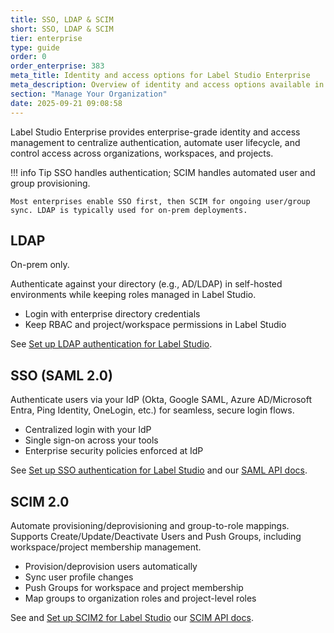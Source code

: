 ```yaml
---
title: SSO, LDAP & SCIM
short: SSO, LDAP & SCIM
tier: enterprise
type: guide
order: 0
order_enterprise: 383
meta_title: Identity and access options for Label Studio Enterprise
meta_description: Overview of identity and access options available in Label Studio Enterprise
section: "Manage Your Organization"
date: 2025-09-21 09:08:58
---
```


Label Studio Enterprise provides enterprise-grade identity and access management to centralize authentication, automate user lifecycle, and control access across organizations, workspaces, and projects.



!!! info Tip
    SSO handles authentication; SCIM handles automated user and group provisioning. 
    
    Most enterprises enable SSO first, then SCIM for ongoing user/group sync. LDAP is typically used for on‑prem deployments.

## LDAP

On-prem only.

Authenticate against your directory (e.g., AD/LDAP) in self-hosted environments while keeping roles managed in Label Studio.

- Login with enterprise directory credentials
- Keep RBAC and project/workspace permissions in Label Studio

See [Set up LDAP authentication for Label Studio](auth_ldap).

## SSO (SAML 2.0)

Authenticate users via your IdP (Okta, Google SAML, Azure AD/Microsoft Entra, Ping Identity, OneLogin, etc.) for seamless, secure login flows.

- Centralized login with your IdP
- Single sign-on across your tools
- Enterprise security policies enforced at IdP

See [Set up SSO authentication for Label Studio](auth_setup) and our [SAML API docs](https://api.labelstud.io/api-reference/api-reference/sso/saml/get).

## SCIM 2.0

Automate provisioning/deprovisioning and group-to-role mappings. Supports Create/Update/Deactivate Users and Push Groups, including workspace/project membership management.

- Provision/deprovision users automatically
- Sync user profile changes
- Push Groups for workspace and project membership
- Map groups to organization roles and project-level roles 

See and [Set up SCIM2 for Label Studio](scim_setup) our [SCIM API docs](https://api.labelstud.io/api-reference/api-reference/sso/scim/get).